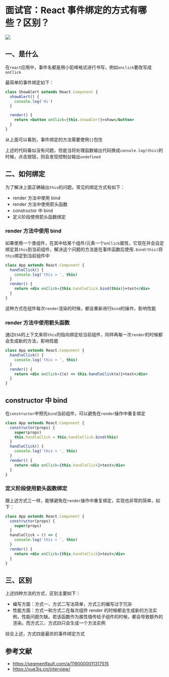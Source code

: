 # 面试官：React 事件绑定的方式有哪些？区别？

![](https://static.vue-js.com/e21f5560-d8fa-11eb-85f6-6fac77c0c9b3.png)

## 一、是什么

在`react`应用中，事件名都是用小驼峰格式进行书写，例如`onclick`要改写成`onClick`

最简单的事件绑定如下：

```jsx
class ShowAlert extends React.Component {
  showAlert() {
    console.log('Hi')
  }

  render() {
    return <button onClick={this.showAlert}>show</button>
  }
}
```

从上面可以看到，事件绑定的方法需要使用`{}`包住

上述的代码看似没有问题，但是当将处理函数输出代码换成`console.log(this)`的时候，点击按钮，则会发现控制台输出`undefined`

## 二、如何绑定

为了解决上面正确输出`this`的问题，常见的绑定方式有如下：

- render 方法中使用 bind
- render 方法中使用箭头函数
- constructor 中 bind
- 定义阶段使用箭头函数绑定

### render 方法中使用 bind

如果使用一个类组件，在其中给某个组件/元素一个`onClick`属性，它现在并会自定绑定其`this`到当前组件，解决这个问题的方法是在事件函数后使用`.bind(this)`将`this`绑定到当前组件中

```jsx
class App extends React.Component {
  handleClick() {
    console.log('this > ', this)
  }
  render() {
    return <div onClick={this.handleClick.bind(this)}>test</div>
  }
}
```

这种方式在组件每次`render`渲染的时候，都会重新进行`bind`的操作，影响性能

### render 方法中使用箭头函数

通过`ES6`的上下文来将`this`的指向绑定给当前组件，同样再每一次`render`的时候都会生成新的方法，影响性能

```jsx
class App extends React.Component {
  handleClick() {
    console.log('this > ', this)
  }
  render() {
    return <div onClick={(e) => this.handleClick(e)}>test</div>
  }
}
```

## constructor 中 bind

在`constructor`中预先`bind`当前组件，可以避免在`render`操作中重复绑定

```jsx
class App extends React.Component {
  constructor(props) {
    super(props)
    this.handleClick = this.handleClick.bind(this)
  }
  handleClick() {
    console.log('this > ', this)
  }
  render() {
    return <div onClick={this.handleClick}>test</div>
  }
}
```

### 定义阶段使用箭头函数绑定

跟上述方式三一样，能够避免在`render`操作中重复绑定，实现也非常的简单，如下：

```jsx
class App extends React.Component {
  constructor(props) {
    super(props)
  }
  handleClick = () => {
    console.log('this > ', this)
  }
  render() {
    return <div onClick={this.handleClick}>test</div>
  }
}
```

## 三、区别

上述四种方法的方式，区别主要如下：

- 编写方面：方式一、方式二写法简单，方式三的编写过于冗杂
- 性能方面：方式一和方式二在每次组件 render 的时候都会生成新的方法实例，性能问题欠缺。若该函数作为属性值传给子组件的时候，都会导致额外的渲染。而方式三、方式四只会生成一个方法实例

综合上述，方式四是最优的事件绑定方式

## 参考文献

- https://segmentfault.com/a/1190000011317515
- https://vue3js.cn/interview/

